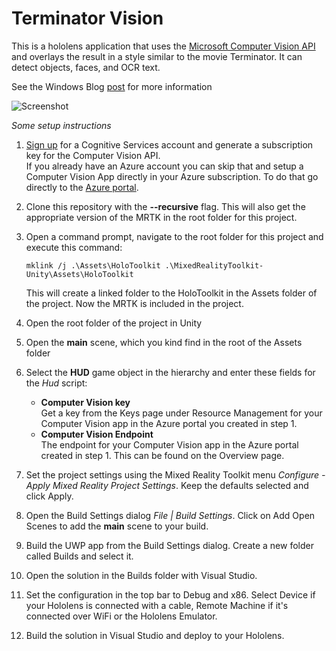 # Terminator Vision

This is a hololens application that uses the [Microsoft Computer Vision API](https://www.microsoft.com/cognitive-services/en-us/computer-vision-api) and overlays the result in a style similar to the movie Terminator. It can detect objects, faces, and OCR text.  

See the Windows Blog [post](https://blogs.windows.com/buildingapps/2017/03/06/building-terminator-vision-hud-hololens/) for more information  

![Screenshot](screenshot.jpg)

*Some setup instructions*

1. [Sign up](https://www.microsoft.com/cognitive-services) for a  Cognitive Services account and generate a subscription key for the Computer Vision API.   
If you already have an Azure account you can skip that and setup a Computer Vision App directly in your Azure subscription. To do that go directly to the [Azure portal](https://portal.azure.com).

2. Clone this repository with the **--recursive** flag. This will also get the appropriate version of the MRTK in the root folder for this project.

3. Open a command prompt, navigate to the root folder for this project and execute this command:

   ```shell
   mklink /j .\Assets\HoloToolkit .\MixedRealityToolkit-Unity\Assets\HoloToolkit
   ```

   This will create a linked folder to the HoloToolkit in the Assets folder of the project. Now the MRTK is included in the project.

4. Open the root folder of the project in Unity

5. Open the **main** scene, which you kind find in the root of the Assets folder

6. Select the **HUD** game object in the hierarchy and enter these fields for the *Hud* script:
	* **Computer Vision key**  
      Get a key from the Keys page under Resource Management for your Computer Vision app in the Azure portal you created in step 1.
	* **Computer Vision Endpoint**  
     The endpoint for your Computer Vision app in the Azure portal created in step 1. This can be found on the Overview page.

7. Set the project settings using the Mixed Reality Toolkit menu *Configure - Apply Mixed Reality Project Settings*. Keep the defaults selected and click Apply.

8. Open the Build Settings dialog *File | Build Settings*. Click on Add Open Scenes to add the **main** scene to your build.

9. Build the UWP app from the Build Settings dialog. Create a new folder called Builds and select it.

10. Open the solution in the Builds folder with Visual Studio.

11. Set the configuration in the top bar to Debug and x86. Select Device if your Hololens is connected with a cable, Remote Machine if it's connected over WiFi or the Hololens Emulator.

12. Build the solution in Visual Studio and deploy to your Hololens.
